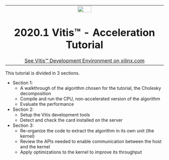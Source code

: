 <table width="100%">
 <tr width="100%">
    <td align="center"><img src="https://www.xilinx.com/content/dam/xilinx/imgs/press/media-kits/corporate/xilinx-logo.png" width="30%"/><h1>2020.1 Vitis™ - Acceleration Tutorial</h1>
    <a href="https://www.xilinx.com/products/design-tools/vitis.html">See Vitis™ Development Environment on xilinx.com</a>
    </td>
 </tr>
</table>

This tutorial is divided in 3 sections.
* Section 1:
  + A walkthrough of the algorithm chosen for the tutorial, the Cholesky decomposition 
  + Compile and run the CPU, non-accelerated version of the algorithm
  + Evaluate the performance
* Section 2:
  + Setup the Vitis development tools
  + Detect and check the card installed on the server 
* Section 3:
  + Re-organize the code to extract the algorithm in its own unit (the kernel)
  + Review the APIs needed to enable communication between the host and the kernel
  + Apply optimizations to the kernel to improve its throughput
